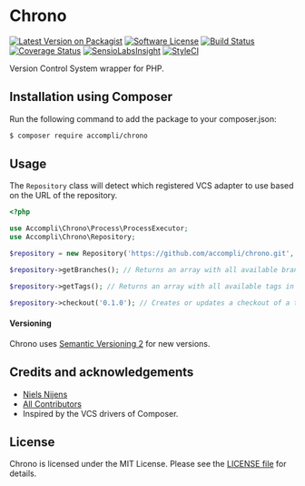 # Chrono

[![Latest Version on Packagist][ico-version]][link-version]
[![Software License][ico-license]][link-license]
[![Build Status][ico-build]][link-build]
[![Coverage Status][ico-coverage]][link-coverage]
[![SensioLabsInsight][ico-security]][link-security]
[![StyleCI][ico-code-style]][link-code-style]

Version Control System wrapper for PHP.

## Installation using Composer

Run the following command to add the package to your composer.json:

``` bash
$ composer require accompli/chrono
```

## Usage
The `Repository` class will detect which registered VCS adapter to use based on the URL of the repository.

```php
<?php

use Accompli\Chrono\Process\ProcessExecutor;
use Accompli\Chrono\Repository;

$repository = new Repository('https://github.com/accompli/chrono.git', '/vcs/checkout/directory', new ProcessExecutor());

$repository->getBranches(); // Returns an array with all available branches in the repository.

$repository->getTags(); // Returns an array with all available tags in the repository.

$repository->checkout('0.1.0'); // Creates or updates a checkout of a tag or branch in the repository directory.

```

#### Versioning
Chrono uses [Semantic Versioning 2][link-semver] for new versions.

## Credits and acknowledgements

- [Niels Nijens][link-author]
- [All Contributors][link-contributors]
- Inspired by the VCS drivers of Composer.

## License

Chrono is licensed under the MIT License. Please see the [LICENSE file][link-license] for details.

[ico-version]: https://img.shields.io/packagist/v/accompli/chrono.svg
[ico-license]: https://img.shields.io/badge/license-MIT-brightgreen.svg
[ico-build]: https://travis-ci.org/accompli/chrono.svg?branch=master
[ico-coverage]: https://coveralls.io/repos/accompli/chrono/badge.svg?branch=master
[ico-security]: https://img.shields.io/sensiolabs/i/d0233585-0d0c-474c-ab9f-e35a7e5199c7.svg
[ico-code-style]: https://styleci.io/repos/45839394/shield?style=flat

[link-version]: https://packagist.org/packages/accompli/chrono
[link-license]: LICENSE.md
[link-build]: https://travis-ci.org/accompli/chrono
[link-coverage]: https://coveralls.io/r/accompli/chrono?branch=master
[link-security]: https://insight.sensiolabs.com/projects/d0233585-0d0c-474c-ab9f-e35a7e5199c7
[link-code-style]: https://styleci.io/repos/45839394
[link-semver]: http://semver.org/
[link-author]: https://github.com/niels-nijens
[link-contributors]: https://github.com/accompli/chrono/contributors
